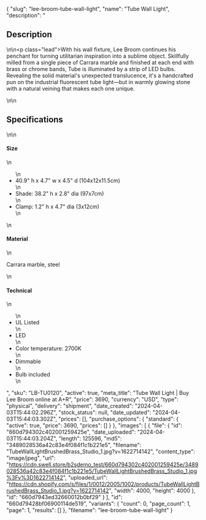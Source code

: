 {
  "slug": "lee-broom-tube-wall-light",
  "name": "Tube Wall Light",
  "description": "<h2>Description</h2>\n<!-- split -->\n<p class=\"lead\">With his wall fixture, Lee Broom continues his penchant for turning utilitarian inspiration into a sublime object. Skillfully milled from a single piece of Carrara marble and finished at each end with brass or chrome bands, Tube is illuminated by a strip of LED bulbs. Revealing the solid material's unexpected translucence, it's a handcrafted pun on the industrial fluorescent tube light—but in warmly glowing stone with a natural veining that makes each one unique. </p>\n<!-- split -->\n<h2>Specifications</h2>\n<!-- split -->\n<h4>Size</h4>\n<ul>\n<li>40.9\" h x 4.7\" w x 4.5\" d (104x12x11.5cm)</li>\n<li>Shade: 38.2\" h x 2.8\" dia (97x7cm)</li>\n<li>Clamp: 1.2\" h x 4.7\" dia (3x12cm)</li>\n</ul>\n<h4>Material</h4>\n<p>Carrara marble, steel</p>\n<h4>Technical</h4>\n<ul>\n<li>UL Listed</li>\n<li>LED</li>\n<li>Color temperature: 2700K</li>\n<li>Dimmable</li>\n<li>Bulb included</li>\n</ul>",
  "sku": "LB-TU0120",
  "active": true,
  "meta_title": "Tube Wall Light | Buy Lee Broom online at A+R",
  "price": 3690,
  "currency": "USD",
  "type": "physical",
  "delivery": "shipment",
  "date_created": "2024-04-03T15:44:02.296Z",
  "stock_status": null,
  "date_updated": "2024-04-03T15:44:03.302Z",
  "prices": [],
  "purchase_options": {
    "standard": {
      "active": true,
      "price": 3690,
      "prices": []
    }
  },
  "images": [
    {
      "file": {
        "id": "660d794302c402001259425e",
        "date_uploaded": "2024-04-03T15:44:03.204Z",
        "length": 125596,
        "md5": "3489028536a42c83e4f084f1c1b221e5",
        "filename": "TubeWallLightBrushedBrass_Studio_1.jpg?v=1622714142",
        "content_type": "image/jpeg",
        "url": "https://cdn.swell.store/b2sdemo_test/660d794302c402001259425e/3489028536a42c83e4f084f1c1b221e5/TubeWallLightBrushedBrass_Studio_1.jpg%3Fv%3D1622714142",
        "uploaded_url": "https://cdn.shopify.com/s/files/1/0012/2005/1002/products/TubeWallLightBrushedBrass_Studio_1.jpg?v=1622714142",
        "width": 4000,
        "height": 4000
      },
      "id": "660d7943ed32660012b0bf29"
    }
  ],
  "id": "660d79428bf06900114de519",
  "variants": {
    "count": 0,
    "page_count": 1,
    "page": 1,
    "results": []
  },
  "filename": "lee-broom-tube-wall-light"
}